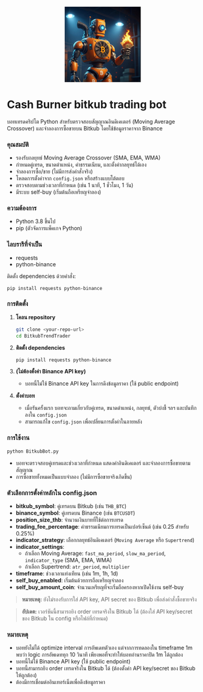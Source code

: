 <p align="center">
  <img src="cashburnner.png" alt="Cash Burner Logo" width="200"/>
</p>

# Cash Burner bitkub trading bot

บอทเทรดคริปโต Python สำหรับตรวจสอบสัญญาณอินดิเคเตอร์ (Moving Average Crossover) และจำลองการซื้อขายบน Bitkub โดยใช้ข้อมูลราคาจาก Binance

### คุณสมบัติ
- รองรับกลยุทธ์ Moving Average Crossover (SMA, EMA, WMA)
- กำหนดคู่เทรด, ขนาดตำแหน่ง, ค่าธรรมเนียม, และตั้งค่ากลยุทธ์ได้เอง
- จำลองการซื้อ/ขาย (ไม่มีการส่งคำสั่งจริง)
- โหลดการตั้งค่าจาก `config.json` หรือสร้างแบบโต้ตอบ
- ตรวจสอบตามช่วงเวลาที่กำหนด (เช่น 1 นาที, 1 ชั่วโมง, 1 วัน)
- มีระบบ self-buy (เริ่มต้นถือเหรียญจำลอง)

### ความต้องการ
- Python 3.8 ขึ้นไป
- pip (ตัวจัดการแพ็คเกจ Python)

### ไลบรารีที่จำเป็น
- requests
- python-binance

ติดตั้ง dependencies ด้วยคำสั่ง:
```bash
pip install requests python-binance
```

### การติดตั้ง
1. **โคลน repository**
   ```bash
   git clone <your-repo-url>
   cd BitkubTrendTrader
   ```
2. **ติดตั้ง dependencies**
   ```bash
   pip install requests python-binance
   ```

3. **(ไม่ต้องตั้งค่า Binance API key)**
   - บอทนี้ไม่ใช้ Binance API key ในการดึงข้อมูลราคา (ใช้ public endpoint)

4. **ตั้งค่าบอท**
   - เมื่อรันครั้งแรก บอทจะถามเกี่ยวกับคู่เทรด, ขนาดตำแหน่ง, กลยุทธ์, ตัวบ่งชี้ ฯลฯ และบันทึกลงใน `config.json`
   - สามารถแก้ไข `config.json` เพื่อเปลี่ยนการตั้งค่าในภายหลัง

### การใช้งาน
```bash
python BitkubBot.py
```
- บอทจะตรวจสอบคู่เทรดและช่วงเวลาที่กำหนด แสดงค่าอินดิเคเตอร์ และจำลองการซื้อขายตามสัญญาณ
- การซื้อขายทั้งหมดเป็นแบบจำลอง (ไม่มีการซื้อขายจริงเกิดขึ้น)

### ตัวเลือกการตั้งค่าหลักใน config.json
- **bitkub_symbol**: คู่เทรดบน Bitkub (เช่น `THB_BTC`)
- **binance_symbol**: คู่เทรดบน Binance (เช่น `BTCUSDT`)
- **position_size_thb**: จำนวนเงินบาทที่ใช้ต่อการเทรด
- **trading_fee_percentage**: ค่าธรรมเนียมการเทรดเป็นเปอร์เซ็นต์ (เช่น 0.25 สำหรับ 0.25%)
- **indicator_strategy**: เลือกกลยุทธ์อินดิเคเตอร์ (`Moving Average` หรือ `Supertrend`)
- **indicator_settings**:
    - ถ้าเลือก Moving Average: `fast_ma_period`, `slow_ma_period`, `indicator_type` (SMA, EMA, WMA)
    - ถ้าเลือก Supertrend: `atr_period`, `multiplier`
- **timeframe**: ช่วงเวลาแท่งเทียน (เช่น 1m, 1h, 1d)
- **self_buy_enabled**: เริ่มต้นด้วยการถือเหรียญจำลอง
- **self_buy_amount_coin**: จำนวนเหรียญที่จะเริ่มถือครองหากเปิดใช้งาน self-buy

> **หมายเหตุ:** ยังไม่รองรับการใส่ API key, API secret ของ Bitkub เพื่อส่งคำสั่งซื้อขายจริง

> **อัปเดต:** เวอร์ชันนี้สามารถยิง order เทรดจริงใน Bitkub ได้ (ต้องใส่ API key/secret ของ Bitkub ใน config หรือไฟล์ที่กำหนด)

### หมายเหตุ
- บอทยังไม่ได้ optimize interval การอัพเดทตัวเอง แต่จากการทดลองใน timeframe 1m พบว่า logic การอัพเดททุก 10 วินาที เพียงพอที่จะทำให้บอทอ่านราคาปิด 1m ได้ถูกต้อง
- บอทนี้ไม่ใช้ Binance API key (ใช้ public endpoint)
- บอทนี้สามารถยิง order เทรดจริงใน Bitkub ได้ (ต้องตั้งค่า API key/secret ของ Bitkub ให้ถูกต้อง)
- ต้องมีการเชื่อมต่ออินเทอร์เน็ตเพื่อดึงข้อมูลราคา
